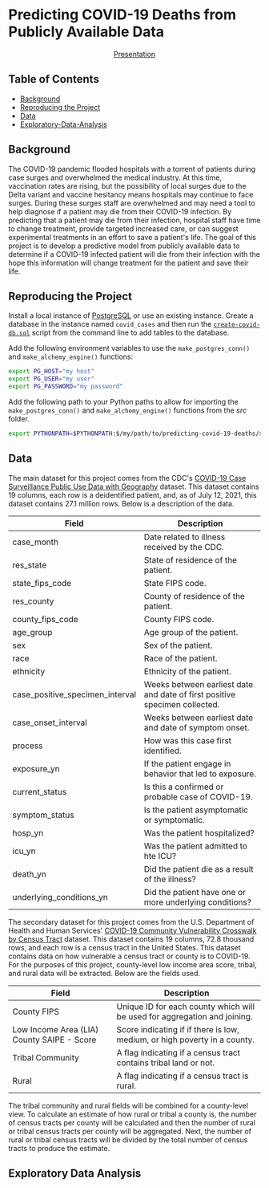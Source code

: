 # Predicting COVID-19 Deaths from Publicly Available Data

<p align="center">
  <a href="https://docs.google.com/presentation/d/1ZuryGxy18rZlF7Ga8g-YR7_lhyIDFDDxJe-eabr94FM/edit?usp=sharing">Presentation</a>
</p>

## Table of Contents
- [Background](#background)
- [Reproducing the Project](#reproducing-the-project)
- [Data](#data)
- [Exploratory-Data-Analysis](#exploratory-data-analysis)

## Background
The COVID-19 pandemic flooded hospitals with a torrent of patients during case surges and overwhelmed the medical industry. At this time, vaccination rates are rising, but the possibility of local surges due to the Delta variant and vaccine hesitancy means hospitals may continue to face surges. During these surges staff are overwhelmed and may need a tool to help diagnose if a patient may die from their COVID-19 infection. By predicting that a patient may die from their infection, hospital staff have time to change treatment, provide targeted increased care, or can suggest experimental treatments in an effort to save a patient's life. The goal of this project is to develop a predictive model from publicly available data to determine if a COVID-19 infected patient will die from their infection with the hope this information will change treatment for the patient and save their life.

## Reproducing the Project
Install a local instance of [PostgreSQL](https://www.postgresql.org/download/) or use an existing instance. Create a database in the instance named `covid_cases` and then run the [`create-covid-db.sql`](https://github.com/jkh-code/predicting-covid-19-deaths/blob/main/sql/create-covid-db.sql) script from the command line to add tables to the database.

Add the following environment variables to use the `make_postgres_conn()` and `make_alchemy_engine()` functions:

```sh
export PG_HOST="my host"
export PG_USER="my user"
export PG_PASSWORD="my password"
```

Add the following path to your Python paths to allow for importing the `make_postgres_conn()` and `make_alchemy_engine()` functions from the *src* folder.

```sh
export PYTHONPATH=$PYTHONPATH:$/my/path/to/predicting-covid-19-deaths/src/
```

## Data
The main dataset for this project comes from the CDC's [COVID-19 Case Surveillance Public Use Data with Geography](https://data.cdc.gov/Case-Surveillance/COVID-19-Case-Surveillance-Public-Use-Data-with-Ge/n8mc-b4w4) dataset. This dataset contains 19 columns, each row is a deidentified patient, and, as of July 12, 2021, this dataset contains 27.1 million rows. Below is a description of the data.

| Field  | Description |
| ------------- | ------------- |
| case_month | Date related to illness received by the CDC. |
| res_state | State of residence of the patient. |
| state_fips_code | State FIPS code. |
| res_county | County of residence of the patient. |
| county_fips_code | County FIPS code. |
| age_group | Age group of the patient. |
| sex | Sex of the patient. |
| race | Race of the patient. |
| ethnicity | Ethnicity of the patient. |
| case_positive_specimen_interval | Weeks between earliest date and date of first positive specimen collected. |
| case_onset_interval | Weeks between earliest date and date of symptom onset. |
| process | How was this case first identified. |
| exposure_yn | If the patient engage in behavior that led to exposure. |
| current_status | Is this a confirmed or probable case of COVID-19. |
| symptom_status | Is the patient asymptomatic or symptomatic. |
| hosp_yn | Was the patient hospitalized? |
| icu_yn | Was the patient admitted to hte ICU? |
| death_yn | Did the patient die as a result of the illness? |
| underlying_conditions_yn | Did the patient have one or more underlying conditions? |

The secondary dataset for this project comes from the U.S. Department of Health and Human Services' [COVID-19 Community Vulnerability Crosswalk by Census Tract](https://healthdata.gov/Health/COVID-19-Community-Vulnerability-Crosswalk-Crosswa/x2y5-9muu) dataset. This dataset contains 19 columns, 72.8 thousand rows, and each row is a census tract in the United States. This dataset contains data on how vulnerable a census tract or county is to COVID-19. For the purposes of this project, county-level low income area score, tribal, and rural data will be extracted. Below are the fields used.

| Field  | Description |
| ------------- | ------------- |
| County FIPS  | Unique ID for each county which will be used for aggregation and joining. |
| Low Income Area (LIA) County SAIPE - Score | Score indicating if if there is low, medium, or high poverty in a county. |
| Tribal Community | A flag indicating if a census tract contains tribal land or not. |
| Rural | A flag indicating if a census tract is rural. |

The tribal community and rural fields will be combined for a county-level view. To calculate an estimate of how rural or tribal a county is, the number of census tracts per county will be calculated and then the number of rural or tribal census tracts per county will be aggregated. Next, the number of rural or tribal census tracts will be divided by the total number of census tracts to produce the estimate.

## Exploratory Data Analysis
